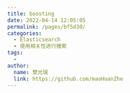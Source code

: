 ```yaml
---
title: boosting
date: 2022-04-14 12:05:05
permalink: /pages/bf5d30/
categories:
  - Elasticsearch
  - 使用相关性进行搜索
tags:
  - 
author: 
  name: 樊光瑞
  link: https://github.com/maoHuanZhe
---
```

